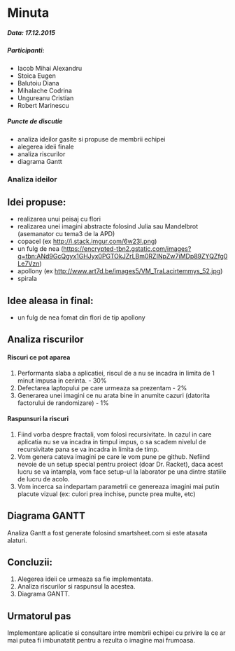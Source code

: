 # Minuta

##### Data: 17.12.2015
##### Participanti:
- Iacob Mihai Alexandru
- Stoica Eugen
- Balutoiu Diana
- Mihalache Codrina
- Ungureanu Cristian
- Robert Marinescu

##### Puncte de discutie
- analiza ideilor gasite si propuse de membrii echipei
- alegerea ideii finale 
- analiza riscurilor
- diagrama Gantt

### Analiza ideilor
## Idei propuse:
  - realizarea unui peisaj cu flori
  - realizarea unei imagini abstracte folosind Julia sau Mandelbrot (asemanator cu tema3 de la APD)
  - copacel (ex http://i.stack.imgur.com/6w23I.png)
  - un fulg de nea (https://encrypted-tbn2.gstatic.com/images?q=tbn:ANd9GcQgyx1GHJyx0PGTOkJZrLBm0RZINpZw7iMDp89ZYQZfg0Le7Vzn)
  - apollony (ex http://www.art7d.be/images5/VM_TraLacirtemmys_52.jpg)
  - spirala
  
## Idee aleasa in final:
 - un fulg de nea fomat din flori de tip apollony
 
## Analiza riscurilor

#### Riscuri ce pot aparea
1. Performanta slaba a aplicatiei, riscul de a nu se incadra in limita de 1 minut impusa in cerinta. - 30%
2. Defectarea laptopului pe care urmeaza sa prezentam - 2%
3. Generarea unei imagini ce nu arata bine in anumite cazuri (datorita factorului de randomizare) - 1%

#### Raspunsuri la riscuri
1. Fiind vorba despre fractali, vom folosi recursivitate. 
In cazul in care aplicatia nu se va incadra in timpul impus, o sa scadem nivelul de recursivitate pana se va incadra in limita de timp.
2. Vom genera cateva imagini pe care le vom pune pe github. Nefiind nevoie de un setup special pentru proiect (doar Dr. Racket), daca
acest lucru se va intampla, vom face setup-ul la laborator pe una dintre statiile de lucru de acolo.
3. Vom incerca sa indepartam parametrii ce genereaza imagini mai putin placute vizual (ex: culori prea inchise, puncte prea multe, etc)

## Diagrama GANTT
Analiza Gantt a fost generate folosind smartsheet.com si este atasata alaturi.

## Concluzii:
1. Alegerea ideii ce urmeaza sa fie implementata.
2. Analiza riscurilor si raspunsul la acestea.
3. Diagrama GANTT.

## Urmatorul pas
Implementare aplicatie si consultare intre membrii echipei cu privire la ce ar mai putea fi imbunatatit pentru a rezulta o imagine mai
frumoasa.

